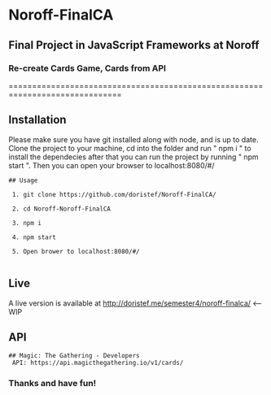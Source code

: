 # Noroff-FinalCA
## Final Project in JavaScript Frameworks at Noroff
### Re-create Cards Game, Cards from API
==============================================================================

Installation
---

Please make sure you have git installed along with node, and is up to date.
Clone the project to your machine, cd into the folder and run " npm i " to install the dependecies after that you can run the project by running " npm start ". Then you can open your browser to localhost:8080/#/

```
## Usage

 1. git clone https://github.com/doristef/Noroff-FinalCA/
 
 2. cd Noroff-Noroff-FinalCA
 
 3. npm i
 
 4. npm start
 
 5. Open brower to localhost:8080/#/
 
```

Live
---

A live version is available at http://doristef.me/semester4/noroff-finalca/ <-- WIP

API
---
```
## Magic: The Gathering - Developers
 API: https://api.magicthegathering.io/v1/cards/
```

### Thanks and have fun!
